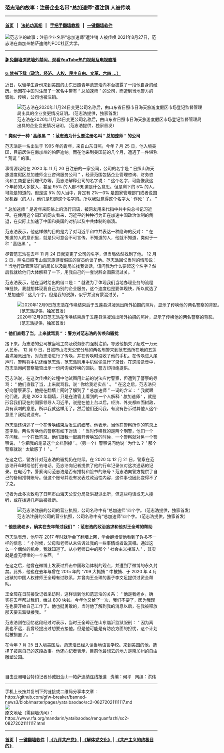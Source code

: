 ### 范志浩的故事：注册企业名带“总加速师”遭注销  人被传唤
------------------------

#### [首页](https://github.com/gfw-breaker/banned-news3/blob/master/README.md) &nbsp;&nbsp;|&nbsp;&nbsp; [法轮功真相](https://github.com/begood0513/basic/blob/master/README.md)  &nbsp;&nbsp;|&nbsp;&nbsp; [手把手翻墙教程](https://github.com/gfw-breaker/guides/wiki)  &nbsp;&nbsp;|&nbsp;&nbsp; [一键翻墙软件](https://github.com/gfw-breaker/nogfw/blob/master/README.md)  



<div id="headerimg">
 <img alt="范志浩的故事：注册企业名带“总加速师”遭注销  人被传唤" src="https://www.rfa.org/mandarin/yataibaodao/renquanfazhi/sc2-08272021111117.html/@@images/dec487bc-b4cc-417c-bdb3-1c45f9151538.jpeg" title="范志浩的故事：注册企业名带“总加速师”遭注销  人被传唤"/>
 <span class="lead_image_caption">
  2021年8月27日，范志浩在南加州帕萨迪纳的PCC社区大学。
 </span>
 <!-- zoomattribute -->
</div>

<hr/>


#### [ 🎬  免翻墙浏览墙外禁闻、观看YouTube热门视频及电视直播](https://github.com/gfw-breaker/HelloWorld)

#### [ 💥  禁书下载（政治、经济、人权、民主自由、文革、六四 ...）](https://github.com/gfw-breaker/books/blob/master/README.md)

<div id="storytext">
 <p>
 </p>
 <p>
  近日，以留学生身份来到美国的山东日照青年范志浩向本台披露了一段他自身的经历。他因在中国时注册了一家名中带有
  <span>
   “
  </span>
  <span>
   总加速师
  </span>
  <span>
   ”
  </span>
  <span>
   的公司，而遭到当地警方的骚扰、传唤，公司也被注销。
  </span>
 </p>
 <p>
  <span>
   <figure class="image-richtext image-inline captioned" style="width:620px;">
    <img alt="范志浩在2020年11月24日变更公司名称后，由山东省日照市日海天旅游度假区市场登记监督管理局出具的企业变更情况证明。（范志浩提供，独家首发）" src="https://www.rfa.org/mandarin/yataibaodao/renquanfazhi/sc2-08272021111117.html/m0827-sc2.jpg/@@images/abcdc8eb-28b1-4b19-b8e5-4cd41cb1c407.jpeg" title="M0827-SC2.jpg"/>
    <figcaption class="image-caption">
     范志浩在2020年11月24日变更公司名称后，由山东省日照市日海天旅游度假区市场登记监督管理局出具的企业变更情况证明。（范志浩提供，独家首发）
    </figcaption>
    <small>
    </small>
   </figure>
  </span>
 </p>
 <p>
  <strong>
   “
  </strong>
  <strong>
   <span>
    类似于一种
   </span>
  </strong>
  <strong>
   <span>
    ‘
   </span>
  </strong>
  <strong>
   <span>
    高级黑
   </span>
  </strong>
  <strong>
   <span>
    ’”
   </span>
  </strong>
  <strong>
   <span>
    ：范志浩为什么要注册名叫
   </span>
  </strong>
  <strong>
   <span>
    “
   </span>
  </strong>
  <strong>
   <span>
    总加速师
   </span>
  </strong>
  <strong>
   <span>
    ”
   </span>
  </strong>
  <strong>
   <span>
    的公司
   </span>
  </strong>
 </p>
 <p>
  <span>
   范志浩是一名出生于
  </span>
  <span>
   1995
  </span>
  <span>
   年的青年，来自山东日照。今年
  </span>
  <span>
   7
  </span>
  <span>
   月
  </span>
  <span>
   25
  </span>
  <span>
   日，他入境美国，目前居住在南加州的帕萨迪纳。而在他来到美国前的几个月，遭遇了一件堪称
  </span>
  <span>
   “
  </span>
  <span>
   荒诞
  </span>
  <span>
   ”
  </span>
  <span>
   的事。
  </span>
 </p>
 <p>
  <span>
   事情源起他在
  </span>
  <span>
   2020
  </span>
  <span>
   年
  </span>
  <span>
   11
  </span>
  <span>
   月
  </span>
  <span>
   20
  </span>
  <span>
   日注册的一家公司，公司的名字是
  </span>
  <span>
   “
  </span>
  <span>
   日照山海天旅游度假区总加速师企业咨询服务公司
  </span>
  <span>
   ”
  </span>
  <span>
   ，经营范围包括企业管理咨询、财务咨询和工商登记代理代办等。范志浩解释公司的名字说：
  </span>
  <span>
   “
  </span>
  <span>
   这个名字，可能像我这个年龄的大多数人，甚至
  </span>
  <span>
   95%
  </span>
  <span>
   的人都不知道是什么意思。但是剩下的
  </span>
  <span>
   5%
  </span>
  <span>
   的人，可能是知道的。但是这
  </span>
  <span>
   5%
  </span>
  <span>
   的人当中，肯定有
  </span>
  <span>
   2%—3%
  </span>
  <span>
   是国家管理部门或者说国家机器（的人），他们是知道这个名字的。所以我就觉得这个名字太
  </span>
  <span>
   ‘
  </span>
  <span>
   作死
  </span>
  <span>
   ’
  </span>
  <span>
   了。
  </span>
  <span>
   ”
  </span>
 </p>
 <p>
  <span>
   “
  </span>
  <span>
   总加速师
  </span>
  <span>
   ”
  </span>
  <span>
   是近年来网络上的流行词语，被网友用来代指中共中央总书记习近平。在使用这个词汇的网友看来，习近平的种种行为正在加速中国政治体制的倒退，在实际上加速了中国和美国的对抗以及中共体制的崩溃。
  </span>
 </p>
 <p>
  <span>
   范志浩表示，他这样做的目的是为了对习近平和中共表达一种隐晦的反对：
  </span>
  <span>
   “
  </span>
  <span>
   在知道的人的意识里，就是只可意会不可言传。不知道的人，他就不知道，类似于一种
  </span>
  <span>
   ‘
  </span>
  <span>
   高级黑
  </span>
  <span>
   ’
  </span>
  <span>
   。
  </span>
  <span>
   ”
  </span>
 </p>
 <p>
  <span>
   尽管范志浩在去年
  </span>
  <span>
   11
  </span>
  <span>
   月
  </span>
  <span>
   24
  </span>
  <span>
   日就变更了公司的名字，但当局依然找到了他。
  </span>
  <span>
   12
  </span>
  <span>
   月
  </span>
  <span>
   2
  </span>
  <span>
   日，两名日照市山海天旅游度假区的官员约谈了他。范志浩回忆当时的情形说：
  </span>
  <span>
   “
  </span>
  <span>
   当地行政管理部门的局长以及副局长找我谈话，讯问我为什么要起这个名字？然后我就给他们大体解释了一下，用我自己的一套说辞企图蒙混过关。
  </span>
  <span>
   ”
  </span>
 </p>
 <p>
  <span>
   范志浩表示，他在当时给出的借口是：
  </span>
  <span>
   “
  </span>
  <span>
   就说为了体现我们当地办理业务的流程审批快，我就想体现我自己为别的企业服务，这个速度也是要体现快，所以就选了
  </span>
  <span>
   ‘
  </span>
  <span>
   总加速师
  </span>
  <span>
   ’
  </span>
  <span>
   这几个字。但是我的说辞，似乎并没有蒙混过关。
  </span>
  <span>
   ”
  </span>
 </p>
 <p>
  <span>
   <figure class="image-richtext image-inline captioned" style="width:680px;">
    <img alt="2020年12月9日范志浩在传唤结束后于五莲县洪凝派出所外拍摄的照片，显示了传唤他的两名警察的背影。（范志浩提供，独家首发）" src="https://www.rfa.org/mandarin/yataibaodao/renquanfazhi/sc2-08272021111117.html/m0827-sc3.jpg/@@images/64457ba9-f71a-43b1-8505-1d60541cfb43.jpeg" title="M0827-SC3.JPG"/>
    <figcaption class="image-caption">
     2020年12月9日范志浩在传唤结束后于五莲县洪凝派出所外拍摄的照片，显示了传唤他的两名警察的背影。（范志浩提供，独家首发）
    </figcaption>
    <small>
    </small>
   </figure>
  </span>
 </p>
 <p>
  <strong>
   “
  </strong>
  <strong>
   <span>
    他们直截了当，上来就骂我
   </span>
  </strong>
  <strong>
   <span>
    ”
   </span>
  </strong>
  <strong>
   <span>
    ：警方对范志浩的传唤和骚扰
   </span>
  </strong>
 </p>
 <p>
  <span>
   接下来，范志浩的公司被当地工商及税务部门强制注销，导致他损失了超过一万元人民币。
  </span>
  <span>
   12
  </span>
  <span>
   月
  </span>
  <span>
   9
  </span>
  <span>
   日，日照市山海天公安分局的两名刑警来到范志浩所在地的五莲县洪凝派出所，对范志浩进行了传唤，并在传唤时没收了他的手机。在传唤进入尾声时，警察将手机还给范志浩，范志浩则用手机偷偷进行了录音。在这段录音中，范志浩询问警察能否出示一份问询或传唤的回执，警方却拒绝提供。
  </span>
 </p>
 <p>
  <span>
   范志浩说，在这次传唤的过程中他试图用此前的说法应付警察，但遭到了警察的辱骂：
  </span>
  <span>
   “
  </span>
  <span>
   他们直截了当，上来就骂我，说
  </span>
  <span>
   ‘
  </span>
  <span>
   你给我老实点
  </span>
  <span>
   ’
  </span>
  <span>
   。
  </span>
  <span>
   ”
  </span>
  <span>
   在这之后，范志浩只好向警察表示，他是在翻墙上网时了解到了
  </span>
  <span>
   “
  </span>
  <span>
   总加速师
  </span>
  <span>
   ”
  </span>
  <span>
   一词的含义：
  </span>
  <span>
   “
  </span>
  <span>
   我就跟他们说，我是
  </span>
  <span>
   2020
  </span>
  <span>
   年翻墙，只是在油管上看到的一个人解释
  </span>
  <span>
   ‘
  </span>
  <span>
   总加速师
  </span>
  <span>
   ’
  </span>
  <span>
   ，就是形容我们现在的国家领导人习近平，说是在他上台以后，经济、外交都四面树敌，具有讽刺的意思，所以我就这样用了。然后他们还问我，有没有告诉过其他人这个意思？我就说没有。
  </span>
  <span>
   ”
  </span>
 </p>
 <p>
  <span>
   范志浩还讲述了一个在传唤结束后发生的细节。他表示，当他在警察所作的笔录上签字后，两名传唤他的警察有如下对话：
  </span>
  <span>
   “
  </span>
  <span>
   当时传唤我的是两个刑警，他们一个在问我，一个在做笔录。他们跟我一起离开传唤室的时候，一个警察就对另一个警察说，
  </span>
  <span>
   ‘
  </span>
  <span>
   你把我的笔录这个文档删掉
  </span>
  <span>
   ’
  </span>
  <span>
   。（另一个）警察说问他说
  </span>
  <span>
   ‘
  </span>
  <span>
   为什么？
  </span>
  <span>
   ’
  </span>
  <span>
   那个警察就说
  </span>
  <span>
   ‘
  </span>
  <span>
   太敏感了！
  </span>
  <span>
   ’
  </span>
  <span>
   。
  </span>
  <span>
   ”
  </span>
 </p>
 <p>
  <span>
   在这之后，警方针对范志浩的骚扰仍在继续。在
  </span>
  <span>
   2020
  </span>
  <span>
   年
  </span>
  <span>
   12
  </span>
  <span>
   月
  </span>
  <span>
   21
  </span>
  <span>
   日，警察在范志浩开车时给他打去电话。范志浩向记者提供了他的行车记录仪对这次通话的记录。在电话中，警察询问范志浩是否有推特和脸书的账号？范志浩向警方提供了自己的备用推特账号。但这个账号并没有发表过政治性内容，这件事也因此变得不了了之。
  </span>
 </p>
 <p>
  <span>
   记者为此多次致电了日照市山海天公安分局及洪凝派出所，但这些电话或无人接听，或在拨通几声后被挂断。
  </span>
 </p>
 <p>
  <span>
   <figure class="image-richtext image-inline captioned" style="width:620px;">
    <img alt="范志浩注册的公司的营业执照，公司名称中有“总加速师”四个字。（范志浩提供，独家首发）" src="https://www.rfa.org/mandarin/yataibaodao/renquanfazhi/sc2-08272021111117.html/m0827-sc1.jpg/@@images/d1286330-0af4-4392-b128-687c795a3a9e.jpeg" title="M0827-SC1.jpg"/>
    <figcaption class="image-caption">
     范志浩注册的公司的营业执照，公司名称中有“总加速师”四个字。（范志浩提供，独家首发）
    </figcaption>
    <small>
    </small>
   </figure>
  </span>
 </p>
 <p>
  <strong>
   “
  </strong>
  <strong>
   <span>
    他是我老乡，确实在去年帮过我们
   </span>
  </strong>
  <strong>
   <span>
    ”
   </span>
  </strong>
  <strong>
   <span>
    ：范志浩的政治追求和他对王全璋的帮助
   </span>
  </strong>
 </p>
 <p>
  <span>
   范志浩表示，他早在
  </span>
  <span>
   2017
  </span>
  <span>
   年时就学会了翻墙上网，学会翻墙使他看到了许多不一样的信息：
  </span>
  <span>
   “
  </span>
  <span>
   小时候，父母和老师从未告诉过我的一些事情或者说真相。通过这么一个偶然的机会，我就知道了。从小老师口中的那个
  </span>
  <span>
   ‘
  </span>
  <span>
   社会主义接班人
  </span>
  <span>
   ’
  </span>
  <span>
   ，其实就是虚无缥缈的一个东西。
  </span>
  <span>
   ”
  </span>
 </p>
 <p>
  <span>
   在这之后，他曾在微博上发表过抨击中国政治体制的观点，并遭到了微博的永久封禁。此外，他也在去年与曾在
  </span>
  <span>
   2015
  </span>
  <span>
   年的
  </span>
  <span>
   “709
  </span>
  <span>
   大抓捕
  </span>
  <span>
   ”
  </span>
  <span>
   中被捕、于
  </span>
  <span>
   2020
  </span>
  <span>
   年
  </span>
  <span>
   4
  </span>
  <span>
   月出狱的中国人权律师王全璋有过联系，并曾向王全璋的妻子李文足提供过资金帮助。
  </span>
 </p>
 <p>
  <span>
   王全璋在日前接受记者采访时，这样谈到他和范志浩的关系：
  </span>
  <span>
   “
  </span>
  <span>
   他是我老乡，确实在去年帮过我们，给过
  </span>
  <span>
   800
  </span>
  <span>
   块钱。今年他又给了一次，我们不要了，因为我现在也要开始自己工作了。他也挺勇敢的，当时他了解到我的消息以后，在我被释放那天要去监狱接我。
  </span>
  <span>
   ”
  </span>
 </p>
 <p>
  <span>
   范志浩则在回忆这段经过时表示，当时王全璋正在山东临沂监狱服刑：
  </span>
  <span>
   “
  </span>
  <span>
   因为离我也不远，我曾经提出过想要去接他。但是他可能是有防疫方面的担忧，这个计划就被搁置了。
  </span>
  <span>
   ”
  </span>
 </p>
 <p>
  <span>
   在今年
  </span>
  <span>
   7
  </span>
  <span>
   月
  </span>
  <span>
   25
  </span>
  <span>
   日入境美国后，范志浩已经入读当地语言学校。来到美国的他，选择了披露自己的这段故事。他还向记者表示，目前他最想去的地方是南加州的自由雕塑公园。
  </span>
 </p>
 <p>
  <br/>
 </p>
 <p>
  <span>
   自由亚洲电台特约记者孙诚旧金山—帕萨迪纳连线报道   责编：何平   网编：洪伟
   <br/>
  </span>
 </p>
</div>

<hr/>
手机上长按并复制下列链接或二维码分享本文章：<br/>
https://github.com/gfw-breaker/banned-news3/blob/master/pages/yataibaodao/sc2-08272021111117.md <br/>
<a href='https://github.com/gfw-breaker/banned-news3/blob/master/pages/yataibaodao/sc2-08272021111117.md'><img src='https://github.com/gfw-breaker/banned-news3/blob/master/pages/yataibaodao/sc2-08272021111117.md.png'/></a> <br/>
原文地址（需翻墙访问）：https://www.rfa.org/mandarin/yataibaodao/renquanfazhi/sc2-08272021111117.html


------------------------
#### [首页](https://github.com/gfw-breaker/banned-news3/blob/master/README.md) &nbsp;|&nbsp; [一键翻墙软件](https://github.com/gfw-breaker/nogfw/blob/master/README.md) &nbsp;| [《九评共产党》](https://github.com/gfw-breaker/9ping.md/blob/master/README.md#九评之一评共产党是什么) | [《解体党文化》](https://github.com/gfw-breaker/jtdwh.md/blob/master/README.md) | [《共产主义的终极目的》](https://github.com/gfw-breaker/gczydzjmd.md/blob/master/README.md)


<img src='http://gfw-breaker.win/banned-news3/pages/yataibaodao/sc2-08272021111117.md' width='0px' height='0px'/>